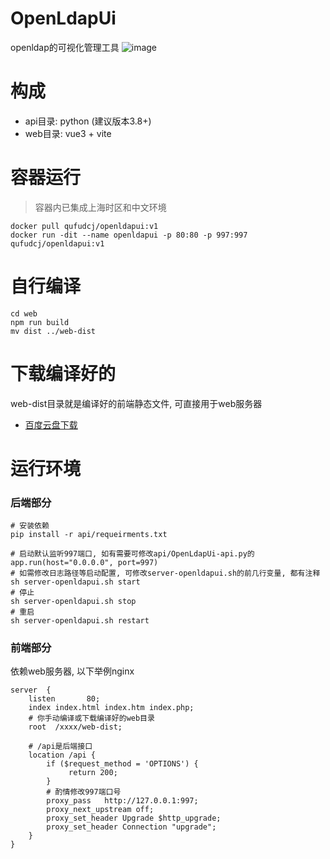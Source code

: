# OpenLdapUi
openldap的可视化管理工具
![image](https://github.com/user-attachments/assets/3f349700-4577-4022-99a5-7c990809509a)

# 构成
- api目录: python (建议版本3.8+)
- web目录: vue3 + vite

# 容器运行
> 容器内已集成上海时区和中文环境
```
docker pull qufudcj/openldapui:v1
docker run -dit --name openldapui -p 80:80 -p 997:997 qufudcj/openldapui:v1
```

# 自行编译
```
cd web
npm run build
mv dist ../web-dist
```

# 下载编译好的
web-dist目录就是编译好的前端静态文件, 可直接用于web服务器
- [百度云盘下载](https://pan.baidu.com/s/1r_rwmZw-n_RqO5aMfbl8Uw?pwd=9127)

# 运行环境
### 后端部分
```shell
# 安装依赖
pip install -r api/requeirments.txt

# 启动默认监听997端口, 如有需要可修改api/OpenLdapUi-api.py的app.run(host="0.0.0.0", port=997)
# 如需修改日志路径等启动配置, 可修改server-openldapui.sh的前几行变量, 都有注释
sh server-openldapui.sh start
# 停止
sh server-openldapui.sh stop
# 重启
sh server-openldapui.sh restart
```
### 前端部分
依赖web服务器, 以下举例nginx
```
server  {
    listen       80;
    index index.html index.htm index.php;
    # 你手动编译或下载编译好的web目录
    root  /xxxx/web-dist;

    # /api是后端接口
    location /api {
        if ($request_method = 'OPTIONS') {
             return 200;
        }
        # 酌情修改997端口号
        proxy_pass   http://127.0.0.1:997;
        proxy_next_upstream off;
        proxy_set_header Upgrade $http_upgrade;
        proxy_set_header Connection "upgrade";
    }
}
```
